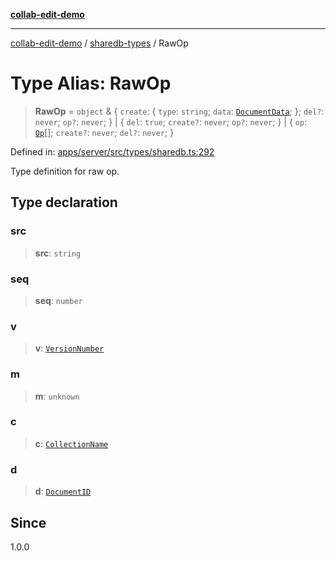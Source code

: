 [**collab-edit-demo**](../../README.md)

***

[collab-edit-demo](../../README.md) / [sharedb-types](../README.md) / RawOp

# Type Alias: RawOp

> **RawOp** = `object` & \{ `create`: \{ `type`: `string`; `data`: [`DocumentData`](DocumentData.md); \}; `del?`: `never`; `op?`: `never`; \} \| \{ `del`: `true`; `create?`: `never`; `op?`: `never`; \} \| \{ `op`: [`Op`](Op.md)[]; `create?`: `never`; `del?`: `never`; \}

Defined in: [apps/server/src/types/sharedb.ts:292](https://github.com/austyle-io/pub-sub-demo/blob/00b2f1e9b947d5e964db5c3be9502513c4374263/apps/server/src/types/sharedb.ts#L292)

Type definition for raw op.

## Type declaration

### src

> **src**: `string`

### seq

> **seq**: `number`

### v

> **v**: [`VersionNumber`](VersionNumber.md)

### m

> **m**: `unknown`

### c

> **c**: [`CollectionName`](CollectionName.md)

### d

> **d**: [`DocumentID`](DocumentID.md)

## Since

1.0.0

